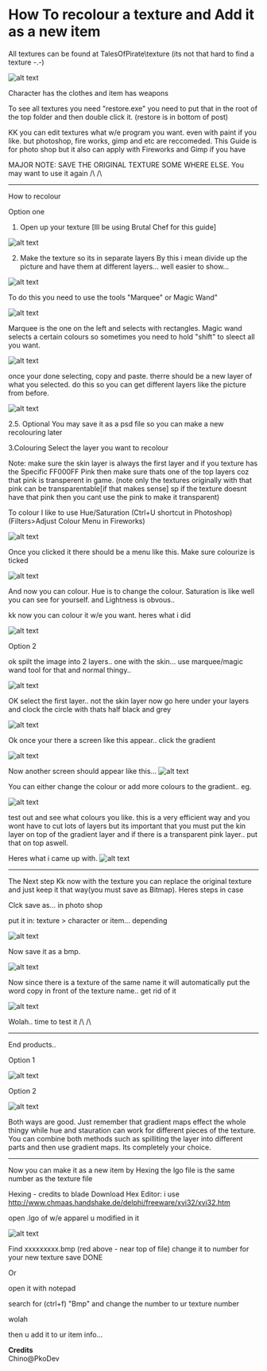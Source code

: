 # How To recolour a texture and Add it as a new item

All textures can be found at TalesOfPirate\texture (its not that hard to find a texture -.-)

![alt text](https://github.com/AminHeroez/TOP-PKO-KOP-Development/blob/master/Guides/Client%20Side/Texture%20Recolour/10ihu9x.png)

Character has the clothes and item has weapons

To see all textures you need "restore.exe" you need to put that in the root of the top folder and then double click it. (restore is in bottom of post)

KK you can edit textures what w/e program you want. even with paint if you like. but photoshop, fire works, gimp and etc are reccomeded. This Guide is for photo shop but it also can apply with Fireworks and Gimp if you have


MAJOR NOTE: SAVE THE ORIGINAL TEXTURE SOME WHERE ELSE. You may want to use it again /\ /\

_________________________________________________________


How to recolour

Option one
1. Open up your texture
[Ill be using Brutal Chef for this guide]

![alt text](https://github.com/AminHeroez/TOP-PKO-KOP-Development/blob/master/Guides/Client%20Side/Texture%20Recolour/5bd1ud.jpg)

2. Make the texture so its in separate layers
By this i mean divide up the picture and have them at different layers... well easier to show...

![alt text](https://github.com/AminHeroez/TOP-PKO-KOP-Development/blob/master/Guides/Client%20Side/Texture%20Recolour/1dzkic.jpg)

To do this you need to use the tools "Marquee" or Magic Wand"

![alt text](https://github.com/AminHeroez/TOP-PKO-KOP-Development/blob/master/Guides/Client%20Side/Texture%20Recolour/24gnhc7.jpg)

Marquee is the one on the left and selects with rectangles. Magic wand selects a certain colours so sometimes you need to hold "shift" to sleect all you want.

![alt text](https://github.com/AminHeroez/TOP-PKO-KOP-Development/blob/master/Guides/Client%20Side/Texture%20Recolour/zupfmc.jpg)

once your done selecting, copy and paste. therre should be a new layer of what you selected. do this so you can get different layers like the picture from before.

![alt text](https://github.com/AminHeroez/TOP-PKO-KOP-Development/blob/master/Guides/Client%20Side/Texture%20Recolour/1dzkic%20(1).jpg)

2.5. Optional
You may save it as a psd file so you can make a new recolouring later

3.Colouring
Select the layer you want to recolour

Note: make sure the skin layer is always the first layer and if you texture has the Specific FF000FF Pink then make sure thats one of the top layers coz that pink is transperent in game. (note only the textures originally with that pink can be transparentable[if that makes sense] sp if the texture doesnt have that pink then you cant use the pink to make it transparent)

To colour I like to use Hue/Saturation (Ctrl+U shortcut in Photoshop)(Filters>Adjust Colour Menu in Fireworks)

![alt text](https://github.com/AminHeroez/TOP-PKO-KOP-Development/blob/master/Guides/Client%20Side/Texture%20Recolour/jhq4qo.jpg)

Once you clicked it there should be a menu like this. Make sure colourize is ticked

![alt text](https://github.com/AminHeroez/TOP-PKO-KOP-Development/blob/master/Guides/Client%20Side/Texture%20Recolour/29265wn.jpg)

And now you can colour. Hue is to change the colour. Saturation is like well you can see for yourself. and Lightness is obvous..

kk now you can colour it w/e you want. heres what i did

![alt text](https://github.com/AminHeroez/TOP-PKO-KOP-Development/blob/master/Guides/Client%20Side/Texture%20Recolour/15qf7n5.jpg)

Option 2

ok spilt the image into 2 layers..
one with the skin... use marquee/magic wand tool for that and normal thingy..

![alt text](https://github.com/AminHeroez/TOP-PKO-KOP-Development/blob/master/Guides/Client%20Side/Texture%20Recolour/149rvjk.png)

OK select the first layer.. not the skin layer
now go here under your layers and clock the circle with thats half black and grey

![alt text](https://github.com/AminHeroez/TOP-PKO-KOP-Development/blob/master/Guides/Client%20Side/Texture%20Recolour/w19xyc.png)


Ok once your there a screen like this appear.. click the gradient

![alt text](https://github.com/AminHeroez/TOP-PKO-KOP-Development/blob/master/Guides/Client%20Side/Texture%20Recolour/104n3pg.png)

Now another screen should appear like this...
![alt text](https://github.com/AminHeroez/TOP-PKO-KOP-Development/blob/master/Guides/Client%20Side/Texture%20Recolour/33p389k.png)

You can either change the colour or add more colours to the gradient..
eg.

![alt text](https://github.com/AminHeroez/TOP-PKO-KOP-Development/blob/master/Guides/Client%20Side/Texture%20Recolour/2zhldhx.png)

test out and see what colours you like. this is a very efficient way and you wont have to cut lots of layers but its important that you must put the kin layer on top of the gradient layer and if there is a transparent pink layer.. put that on top aswell.

Heres what i came up with.
![alt text](https://github.com/AminHeroez/TOP-PKO-KOP-Development/blob/master/Guides/Client%20Side/Texture%20Recolour/f9l24j.png)

------------------------------------------------------


The Next step
Kk now with the texture you can replace the original texture and just keep it that way(you must save as Bitmap).
Heres steps in case

Clck save as... in photo shop

put it in: texture > character or item... depending

![alt text](https://github.com/AminHeroez/TOP-PKO-KOP-Development/blob/master/Guides/Client%20Side/Texture%20Recolour/10ihu9x%20(1).png)

Now save it as a bmp.

![alt text](https://github.com/AminHeroez/TOP-PKO-KOP-Development/blob/master/Guides/Client%20Side/Texture%20Recolour/18osqx.png)

Now since there is a texture of the same name it will automatically put the word copy in front of the texture name.. get rid of it

![alt text](https://github.com/AminHeroez/TOP-PKO-KOP-Development/blob/master/Guides/Client%20Side/Texture%20Recolour/2a69p42.png)

Wolah.. time to test it /\ /\

------------------------------------------------------------------------


End products..

Option 1

![alt text](https://github.com/AminHeroez/TOP-PKO-KOP-Development/blob/master/Guides/Client%20Side/Texture%20Recolour/5y7yvm.jpg)

Option 2

![alt text](https://github.com/AminHeroez/TOP-PKO-KOP-Development/blob/master/Guides/Client%20Side/Texture%20Recolour/2irw51e.png)

Both ways are good. Just remember that gradient maps effect the whole thingy while hue and stauration can work for different pieces of the texture. You can combine both methods such as spilliting the layer into different parts and then use gradient maps. Its completely your choice.


-----------------------------------------------------------------


Now you can make it as a new item by Hexing
the lgo file is the same number as the texture file

Hexing - credits to blade
Download Hex Editor: i use http://www.chmaas.handshake.de/delphi/freeware/xvi32/xvi32.htm

open .lgo of w/e apparel u modified in it

![alt text](https://github.com/AminHeroez/TOP-PKO-KOP-Development/blob/master/Guides/Client%20Side/Texture%20Recolour/wk0gv5.jpg)

Find xxxxxxxxx.bmp (red above - near top of file)
change it to number for your new texture
save
DONE



Or

open it with notepad

search for (ctrl+f) "Bmp" and change the number to ur texture number

wolah



then u add it to ur item info... 


**Credits**  
Chino@PkoDev
